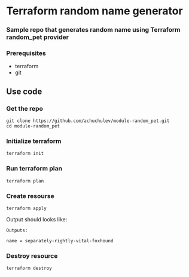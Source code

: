 # Terraform random name generator

### Sample repo that generates random name using Terraform random_pet provider

### Prerequisites

- terraform
- git

## Use code

### Get the repo

```
git clone https://github.com/achuchulev/module-random_pet.git
cd module-random_pet
```

### Initialize terraform

```
terraform init
```

### Run terraform plan

```
terraform plan
```

### Create resourse

```
terraform apply
```

Output should looks like:

```
Outputs:

name = separately-rightly-vital-foxhound
```

### Destroy resource

```
terraform destroy
```
